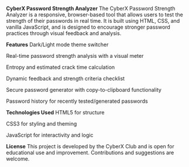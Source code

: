 
**CyberX Password Strength Analyzer**
The CyberX Password Strength Analyzer is a responsive, browser-based tool that allows users to test the strength of their passwords in real time. It is built using HTML, CSS, and vanilla JavaScript, and is designed to encourage stronger password practices through visual feedback and analysis.

**Features**
Dark/Light mode theme switcher

Real-time password strength analysis with a visual meter

Entropy and estimated crack time calculation

Dynamic feedback and strength criteria checklist

Secure password generator with copy-to-clipboard functionality

Password history for recently tested/generated passwords

**Technologies Used**
HTML5 for structure

CSS3 for styling and theming

JavaScript for interactivity and logic

**License**
This project is developed by the CyberX Club and is open for educational use and improvement. Contributions and suggestions are welcome.

